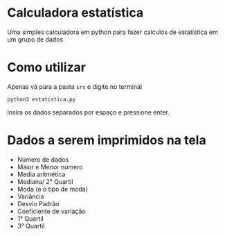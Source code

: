 # Calculadora estatística
Uma simples calculadora em python para fazer calculos de estatística em um grupo de dados

# Como utilizar

Apenas vá para a pasta ```src``` e digite no terminal

```python3 estatistica.py```

Insira os dados separados por espaço e pressione enter.

# Dados a serem imprimidos na tela

* Número de dados
* Maior e Menor número
* Media aritmética 
* Mediana/ 2° Quartil
* Moda (e o tipo de moda)
* Variância
* Desvio Padrão
* Coeficiente de variação
* 1° Quartil
* 3° Quartil
